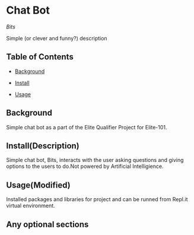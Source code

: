 # Chat Bot 
*Bits*

Simple (or clever and funny?) description

## Table of Contents

- [Background](#background)

- [Install](#install)

- [Usage](#usage)

## Background

Simple chat bot as a part of the Elite Qualifier Project for Elite-101.

## Install(Description)

Simple chat bot, Bits, interacts with the user asking questions and giving options to the users to do.Not powered by Artificial Intelligience.

## Usage(Modified)

Installed packages and libraries for project and can be runned from Repl.it virtual
environment.

## Any optional sections

